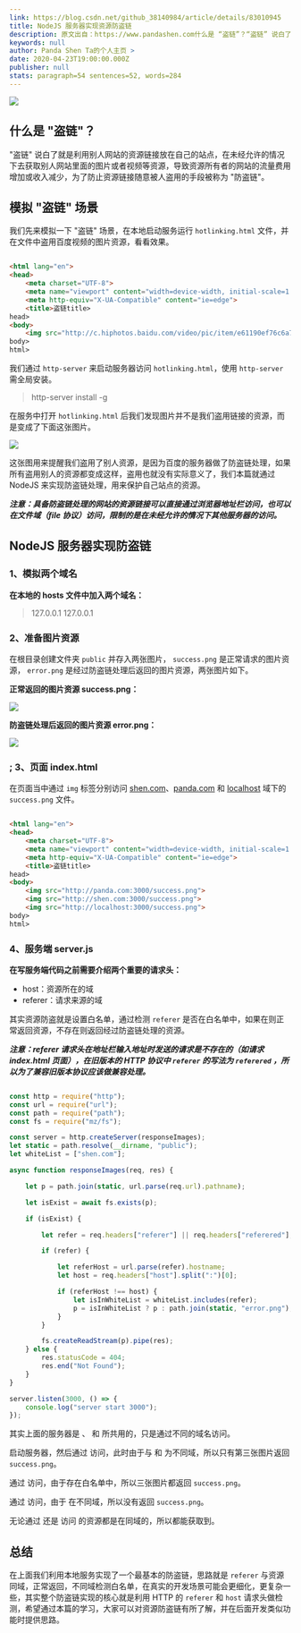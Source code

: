 ```yaml
---
link: https://blog.csdn.net/github_38140984/article/details/83010945
title: NodeJS 服务器实现资源防盗链
description: 原文出自：https://www.pandashen.com什么是 “盗链”？“盗链” 说白了就是利网络
keywords: null
author: Panda Shen Ta的个人主页 >
date: 2020-04-23T19:00:00.000Z
publisher: null
stats: paragraph=54 sentences=52, words=284
---
```

![](https://www.overtaking.top/2018/07/14/20180714150009/resource-security.png)



## 什么是 "盗链"？

"盗链" 说白了就是利用别人网站的资源链接放在自己的站点，在未经允许的情况下去获取别人网站里面的图片或者视频等资源，导致资源所有者的网站的流量费用增加或收入减少，为了防止资源链接随意被人盗用的手段被称为 "防盗链"。


## 模拟 "盗链" 场景

我们先来模拟一下 "盗链" 场景，在本地启动服务运行 `hotlinking.html` 文件，并在文件中盗用百度视频的图片资源，看看效果。

```html

<html lang="en">
<head>
    <meta charset="UTF-8">
    <meta name="viewport" content="width=device-width, initial-scale=1.0">
    <meta http-equiv="X-UA-Compatible" content="ie=edge">
    <title>盗链title>
head>
<body>
    <img src="http://c.hiphotos.baidu.com/video/pic/item/e61190ef76c6a7ef8891a7c9f1faaf51f2de66ad.jpg">
body>
html>
```

我们通过 `http-server` 来启动服务器访问 `hotlinking.html`，使用 `http-server` 需全局安装。

> http-server install -g

在服务中打开 `hotlinking.html` 后我们发现图片并不是我们盗用链接的资源，而是变成了下面这张图片。

![](https://www.overtaking.top/2018/07/14/20180714150009/embezzle.png)

这张图用来提醒我们盗用了别人资源，是因为百度的服务器做了防盗链处理，如果所有盗用别人的资源都变成这样，盗用也就没有实际意义了，我们本篇就通过 NodeJS 来实现防盗链处理，用来保护自己站点的资源。

_**注意：具备防盗链处理的网站的资源链接可以直接通过浏览器地址栏访问，也可以在文件域（file 协议）访问，限制的是在未经允许的情况下其他服务器的访问。**_


## NodeJS 服务器实现防盗链

### 1、模拟两个域名

**在本地的 hosts 文件中加入两个域名：**

> 127.0.0.1 
127.0.0.1

### 2、准备图片资源

在根目录创建文件夹 `public` 并存入两张图片， `success.png` 是正常请求的图片资源， `error.png` 是经过防盗链处理后返回的图片资源，两张图片如下。

**正常返回的图片资源 success.png：**

![](https://www.overtaking.top/2018/07/14/20180714150009/success.png)

**防盗链处理后返回的图片资源 error.png：**

![](https://www.overtaking.top/2018/07/14/20180714150009/error.png)

### <a name="3_indexhtml_69">;</a>  3、页面 index.html

在页面当中通过 `img` 标签分别访问 [shen.com](javascript)、[panda.com](javascript) 和 [localhost](javascript) 域下的 `success.png` 文件。

```html

<html lang="en">
<head>
    <meta charset="UTF-8">
    <meta name="viewport" content="width=device-width, initial-scale=1.0">
    <meta http-equiv="X-UA-Compatible" content="ie=edge">
    <title>盗链title>
head>
<body>
    <img src="http://panda.com:3000/success.png">
    <img src="http://shen.com:3000/success.png">
    <img src="http://localhost:3000/success.png">
body>
html>
```

### 4、服务端 server.js

**在写服务端代码之前需要介绍两个重要的请求头：**

* host：资源所在的域
* referer：请求来源的域

其实资源防盗就是设置白名单，通过检测 `referer` 是否在白名单中，如果在则正常返回资源，不存在则返回经过防盗链处理的资源。

_**注意：referer 请求头在地址栏输入地址时发送的请求是不存在的（如请求 index.html 页面），在旧版本的 HTTP 协议中 `referer` 的写法为 `referered` ，所以为了兼容旧版本协议应该做兼容处理。**_

```js

const http = require("http");
const url = require("url");
const path = require("path");
const fs = require("mz/fs");

const server = http.createServer(responseImages);
let static = path.resolve(__dirname, "public");
let whiteList = ["shen.com"];

async function responseImages(req, res) {

    let p = path.join(static, url.parse(req.url).pathname);

    let isExist = await fs.exists(p);

    if (isExist) {

        let refer = req.headers["referer"] || req.headers["referered"];

        if (refer) {

            let referHost = url.parse(refer).hostname;
            let host = req.headers["host"].split(":")[0];

            if (referHost !== host) {
                let isInWhiteList = whiteList.includes(refer);
                p = isInWhiteList ? p : path.join(static, "error.png");
            }
        }

        fs.createReadStream(p).pipe(res);
    } else {
        res.statusCode = 404;
        res.end("Not Found");
    }
}

server.listen(3000, () => {
    console.log("server start 3000");
});
```

其实上面的服务器是 、 和 所共用的，只是通过不同的域名访问。

启动服务器，然后通过 访问，此时由于与 和 为不同域，所以只有第三张图片返回 `success.png`。

通过 访问，由于存在白名单中，所以三张图片都返回 `success.png`。

通过 访问，由于 在不同域，所以没有返回 `success.png`。

无论通过 还是 访问 的资源都是在同域的，所以都能获取到。


## 总结

在上面我们利用本地服务实现了一个最基本的防盗链，思路就是 `referer` 与资源同域，正常返回，不同域检测白名单，在真实的开发场景可能会更细化，更复杂一些，其实整个防盗链实现的核心就是利用 HTTP 的 `referer` 和 `host` 请求头做检测，希望通过本篇的学习，大家可以对资源防盗链有所了解，并在后面开发类似功能时提供思路。

